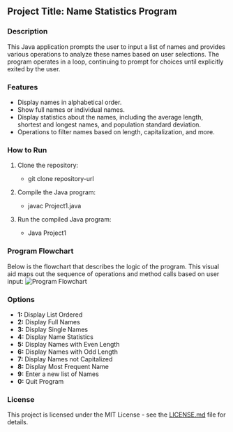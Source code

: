 ## Project Title: Name Statistics Program

### Description
This Java application prompts the user to input a list of names and provides various operations to analyze these names based on user selections. The program operates in a loop, continuing to prompt for choices until explicitly exited by the user.

### Features
- Display names in alphabetical order.
- Show full names or individual names.
- Display statistics about the names, including the average length, shortest and longest names, and population standard deviation.
- Operations to filter names based on length, capitalization, and more.

### How to Run
1. Clone the repository:
    * git clone repository-url

2. Compile the Java program:
   * javac Project1.java
     
3. Run the compiled Java program:
   * Java Project1

### Program Flowchart
Below is the flowchart that describes the logic of the program. This visual aid maps out the sequence of operations and method calls based on user input:
![Program Flowchart](https://github.com/Teseife/Name-Statistics/assets/92551215/d9ec2028-587f-4b40-95cf-3b4f05b93f4e)

### Options
- **1:** Display List Ordered
- **2:** Display Full Names
- **3:** Display Single Names
- **4:** Display Name Statistics
- **5:** Display Names with Even Length
- **6:** Display Names with Odd Length
- **7:** Display Names not Capitalized
- **8:** Display Most Frequent Name
- **9:** Enter a new list of Names
- **0:** Quit Program

### License
This project is licensed under the MIT License - see the [LICENSE.md](LICENSE.md) file for details.
